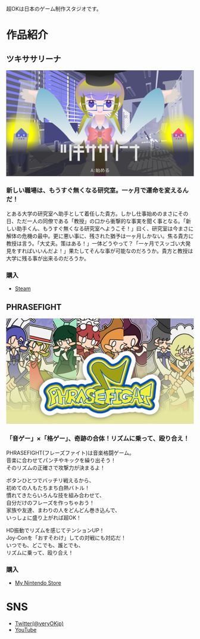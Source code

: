 超OKは日本のゲーム制作スタジオです。

# 作品紹介

## ツキササリーナ

![](image_003_0000.png)

### 新しい職場は、もうすぐ無くなる研究室。一ヶ月で運命を変えるんだ！

とある大学の研究室へ助手として着任した貴方。しかし仕事始めのまさにその日、ただ一人の同僚である「教授」の口から衝撃的な事実を聞く事となる。「新しい助手くん、もうすぐ無くなる研究室へようこそ！」曰く、研究室は今まさに解体の危機の最中。更に悪い事に、残された猶予は一ヶ月しかない。焦る貴方に教授は言う。「大丈夫。策はある！」一体どうやって？「一ヶ月でスッゴい大発見をすればいいんだよ！」果たしてそんな事が可能なのだろうか。貴方と教授は大学に残る事が出来るのだろうか。

### 購入

- <a href="https://store.steampowered.com/app/1452350/_/" target="_blank">Steam</a>	

## PHRASEFIGHT

![](pf.png)

### 「音ゲー」×「格ゲー」、奇跡の合体！リズムに乗って、殴り合え！

PHRASEFIGHT(フレーズファイト)は音楽格闘ゲーム。  
音楽に合わせてパンチやキックを繰り出そう！  
そのリズムの正確さで攻撃力が決まるよ！  

ボタンひとつでバッチリ戦えるから、  
初めての人もたちまち白熱バトル！  
慣れてきたらいろんな技を組み合わせて、  
自分だけのフレーズを作っちゃおう！  
家族や友達、まわりの人をどんどん巻き込んで、  
いっしょに盛り上がれば超OK！  

HD振動でリズムを感じてテンションUP！  
Joy-Conを「おすそわけ」しての対戦にも対応だ！  
いつでも、どこでも、誰とでも、  
リズムに乗って、殴り合え！  

### 購入

- <a href="https://store-jp.nintendo.com/list/software/70010000011791.html" target="_blank">My Nintendo Store</a>	

# SNS

- <a href="http://twitter.com/veryOKjp" target="_blank">Twitter(@veryOKjp)</a>	
- <a href="https://www.youtube.com/channel/UCU_c9kXTMNXl1-qhHGkoF0A" target="_blank">YouTube</a>	
